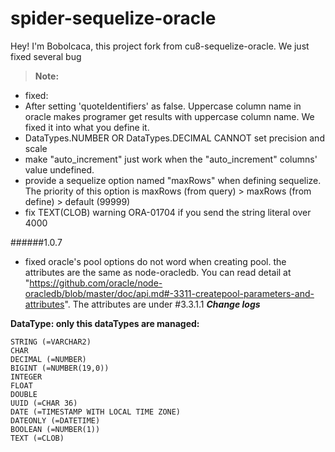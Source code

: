 **spider-sequelize-oracle**
===================

Hey! I'm Bobolcaca, this project fork from cu8-sequelize-oracle. We just fixed several bug 

> **Note:**

 - fixed:
  - After setting 'quoteIdentifiers' as false. Uppercase column name in oracle makes programer get results with uppercase column name. We fixed it into what you define it.
  - DataTypes.NUMBER OR DataTypes.DECIMAL CANNOT set precision and scale
  - make "auto_increment" just work when the "auto_increment" columns' value undefined.
  - provide a sequelize option named "maxRows" when defining sequelize. The priority of this option is maxRows (from query) > maxRows (from define) > default (99999)
  - fix TEXT(CLOB) warning ORA-01704 if you send the string literal over 4000

  ######1.0.7
  - fixed oracle's pool options do not word when creating pool. the attributes are the same as node-oracledb. You can read detail at "https://github.com/oracle/node-oracledb/blob/master/doc/api.md#-3311-createpool-parameters-and-attributes". The attributes are under #3.3.1.1
***_Change logs_***

 

**DataType: only this dataTypes are managed:**

    STRING (=VARCHAR2)
    CHAR
    DECIMAL (=NUMBER)
    BIGINT (=NUMBER(19,0))
    INTEGER
    FLOAT
    DOUBLE
    UUID (=CHAR 36)
    DATE (=TIMESTAMP WITH LOCAL TIME ZONE)
    DATEONLY (=DATETIME)
    BOOLEAN (=NUMBER(1))
    TEXT (=CLOB)
